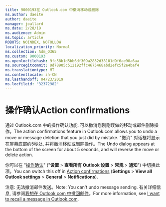 ```yaml
---
title: 9000193在 Outlook.com 中撤消移动或删除
ms.author: daeite
author: daeite
manager: joallard
ms.date: 2/28/19
ms.audience: Admin
ms.topic: article
ROBOTS: NOINDEX, NOFOLLOW
localization_priority: Normal
ms.collection: Adm_O365
ms.custom: 9000193
ms.openlocfilehash: 9fc58b1d5bb6df309a2832d38101d9f6ae90a6aa
ms.sourcegitcommit: 9d78905c512192ffc4675468abd2efc5f2e4baf4
ms.translationtype: MT
ms.contentlocale: zh-CN
ms.lasthandoff: 04/23/2019
ms.locfileid: "32372982"
---
```

# <a name="action-confirmations"></a><span data-ttu-id="5e9d6-102">操作确认</span><span class="sxs-lookup"><span data-stu-id="5e9d6-102">Action confirmations</span></span>

<span data-ttu-id="5e9d6-103">通过 Outlook.com 中的操作确认功能, 可以撤消您刚刚误做的移动或邮件删除操作。</span><span class="sxs-lookup"><span data-stu-id="5e9d6-103">The action confirmations feature in Outlook.com allows you to undo a move or message deletion that you just did by mistake.</span></span> <span data-ttu-id="5e9d6-104">"撤消" 对话框将显示在屏幕底部约5秒处, 并将撤消移动或删除操作。</span><span class="sxs-lookup"><span data-stu-id="5e9d6-104">The Undo dialog appears at the bottom of the screen for about 5 seconds, and will reverse the move or delete action.</span></span>

<span data-ttu-id="5e9d6-105">你可以在 "[操作确认](https://outlook.live.com/mail/options/general/notifications)" ("**设置** > **查看所有 Outlook 设置** > **常规** > **通知**") 中切换此项。</span><span class="sxs-lookup"><span data-stu-id="5e9d6-105">You can switch this off in [Action confirmations](https://outlook.live.com/mail/options/general/notifications) (**Settings** > **View all Outlook settings** > **General** > **Notifications**).</span></span>

<span data-ttu-id="5e9d6-106">注意: 无法撤消邮件发送。</span><span class="sxs-lookup"><span data-stu-id="5e9d6-106">Note: You can't undo message sending.</span></span> <span data-ttu-id="5e9d6-107">有关详细信息, 请参阅[我想在 Outlook.com 中撤回邮件](https://support.office.com/article/c069ddde-5282-4085-8f4c-d7b133324f8a)。</span><span class="sxs-lookup"><span data-stu-id="5e9d6-107">For more information, see [I want to recall a message in Outlook.com](https://support.office.com/article/c069ddde-5282-4085-8f4c-d7b133324f8a).</span></span>
